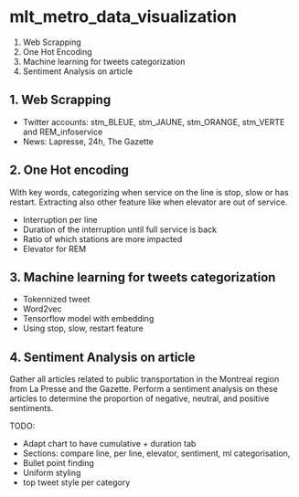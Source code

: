 # mlt_metro_data_visualization

1. Web Scrapping
2. One Hot Encoding
3. Machine learning for tweets categorization
4. Sentiment Analysis on article

## 1. Web Scrapping
- Twitter accounts: stm_BLEUE, stm_JAUNE, stm_ORANGE, stm_VERTE and REM_infoservice
- News: Lapresse, 24h, The Gazette

## 2. One Hot encoding
With key words, categorizing when service on the line is stop, slow or has restart. Extracting also other feature like when elevator are out of service.

- Interruption per line
- Duration of the interruption until full service is back
- Ratio of which stations are more impacted
- Elevator for REM

## 3. Machine learning for tweets categorization
- Tokennized tweet
- Word2vec
- Tensorflow model with embedding
- Using stop, slow, restart feature

## 4. Sentiment Analysis on article
Gather all articles related to public transportation in the Montreal region from La Presse and the Gazette. Perform a sentiment analysis on these articles to determine the proportion of negative, neutral, and positive sentiments.


TODO:
- Adapt chart to have cumulative + duration tab
- Sections: compare line, per line, elevator, sentiment, ml categorisation, 
- Bullet point finding 
- Uniform styling
- top tweet style per category